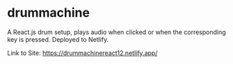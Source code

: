 # drummachine

A React.js drum setup, plays audio when clicked or when the corresponding key is pressed. Deployed to Netlify.

Link to Site: https://drummachinereact12.netlify.app/

